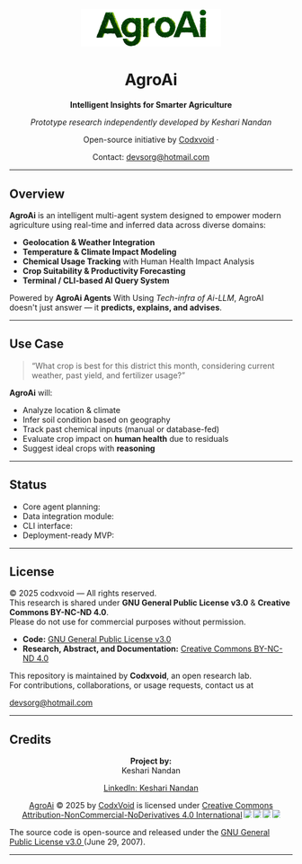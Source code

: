 <p align="center">
  <img src="https://github.com/codxvoid/AgroAi/blob/main/src/assets/agroai.png" alt="AgroAi Logo" width="250"/>
</p>

<h1 align="center">AgroAi</h1>
<p align="center"><strong>Intelligent Insights for Smarter Agriculture</strong></p>
<p align="center"><em>Prototype research independently developed by Keshari Nandan</em></p>
<p align="center">Open-source initiative by <a href="https://github.com/codxvoid">Codxvoid</a> · 
<p align="center">Contact: <a href="mailto:devsorg@hotmail.com">devsorg@hotmail.com</a></p>


---

##  Overview

**AgroAi** is an intelligent multi-agent system designed to empower modern agriculture using real-time and inferred data across diverse domains:

-  **Geolocation & Weather Integration**  
-  **Temperature & Climate Impact Modeling**  
-  **Chemical Usage Tracking** with Human Health Impact Analysis  
-  **Crop Suitability & Productivity Forecasting**  
-  **Terminal / CLI-based AI Query System**

Powered by **AgroAi Agents** With Using *Tech-infra of Ai-LLM*, AgroAI doesn't just answer — it **predicts, explains, and advises**.

---

##  Use Case

> “What crop is best for this district this month, considering current weather, past yield, and fertilizer usage?”

**AgroAi** will:
- Analyze location & climate
- Infer soil condition based on geography
- Track past chemical inputs (manual or database-fed)
- Evaluate crop impact on **human health** due to residuals
- Suggest ideal crops with **reasoning**

---

##  Status

- Core agent planning:   
- Data integration module:   
- CLI interface:   
- Deployment-ready MVP: 

---

##  License

© 2025 codxvoid — All rights reserved.  
This research is shared under **GNU General Public License v3.0** & **Creative Commons BY-NC-ND 4.0**.  
Please do not use for commercial purposes without permission.

- **Code:** [GNU General Public License v3.0](./LICENSE)  
- **Research, Abstract, and Documentation:** [Creative Commons BY-NC-ND 4.0](./LICENSE.docs)

This repository is maintained by **Codxvoid**, an open research lab.  
For contributions, collaborations, or usage requests, contact us at 

[devsorg@hotmail.com](mailto:devsorg@hotmail.com)

---

## Credits

<p align="center">
  <strong>Project by:</strong><br/>
  Keshari Nandan  
</p>

<p align="center">
  <a href="https://linkedin.com/in/kesharins" target="_blank">LinkedIn: Keshari Nandan</a>
</p>

<p align="center">
  <a href="https://github.com/codxvoid/AgroAi">AgroAi</a> © 2025 by <a href="https://github.com/codxvoid">CodxVoid</a> is licensed under <a href="https://creativecommons.org/licenses/by-nc-nd/4.0/">Creative Commons Attribution-NonCommercial-NoDerivatives 4.0 International</a><img src="https://mirrors.creativecommons.org/presskit/icons/cc.svg" style="max-width: 1em;max-height:1em;margin-left: .2em;"><img src="https://mirrors.creativecommons.org/presskit/icons/by.svg" style="max-width: 1em;max-height:1em;margin-left: .2em;"><img src="https://mirrors.creativecommons.org/presskit/icons/nc.svg" style="max-width: 1em;max-height:1em;margin-left: .2em;"><img src="https://mirrors.creativecommons.org/presskit/icons/nd.svg" style="max-width: 1em;max-height:1em;margin-left: .2em;">
  <p>
   The source code is open-source and released under the
    <a
      href="https://www.gnu.org/licenses/gpl-3.0.en.html"
      className="underline"
      target="_blank"
      rel="noopener noreferrer"
    >
      GNU General Public License v3.0
    </a>
    (June 29, 2007).
  </p>
</p>

---
